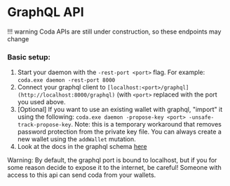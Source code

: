 # GraphQL API

!!! warning
    Coda APIs are still under construction, so these endpoints may change

### Basic setup:

1. Start your daemon with the `-rest-port <port>` flag. For example: `coda.exe daemon -rest-port 8000`
2. Connect your graphql client to `[localhost:<port>/graphql](http://localhost:8000/graphql)` (with `<port>` replaced with the port you used above.
3. [Optional] If you want to use an existing wallet with graphql, "import" it using the following: `coda.exe daemon -propose-key <port> -unsafe-track-propose-key`. Note: this is a temporary workaround that removes password protection from the private key file. You can always create a new wallet using the `addWallet` mutation. 
4. Look at the docs in the graphql schema [here](todo)

Warning: By default, the graphql port is bound to localhost, but if you for some reason decide to expose it to the internet, be careful! Someone with access to this api can send coda from your wallets.